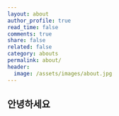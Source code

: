 ```yaml
---
layout: about
author_profile: true
read_time: false
comments: true
share: false
related: false
category: abouts
permalink: about/
header:
  image: /assets/images/about.jpg
---
```


## 안녕하세요
